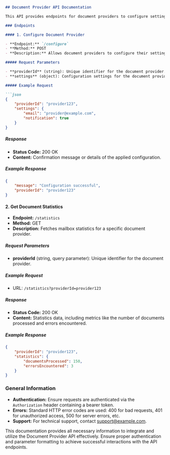 ```markdown
## Document Provider API Documentation

This API provides endpoints for document providers to configure settings and retrieve statistics related to the mailbox system. Below is a description of each endpoint, including request format, parameters, and response details.

### Endpoints

#### 1. Configure Document Provider

- **Endpoint:** `/configure`
- **Method:** POST
- **Description:** Allows document providers to configure their settings in the mailbox system.

##### Request Parameters

- **providerId** (string): Unique identifier for the document provider.
- **settings** (object): Configuration settings for the document provider.

##### Example Request

```json
{
    "providerId": "provider123",
    "settings": {
        "email": "provider@example.com",
        "notification": true
    }
}
```

##### Response

- **Status Code:** 200 OK
- **Content:** Confirmation message or details of the applied configuration.

##### Example Response

```json
{
    "message": "Configuration successful",
    "providerId": "provider123"
}
```

#### 2. Get Document Statistics

- **Endpoint:** `/statistics`
- **Method:** GET
- **Description:** Fetches mailbox statistics for a specific document provider.

##### Request Parameters

- **providerId** (string, query parameter): Unique identifier for the document provider.

##### Example Request

- URL: `/statistics?providerId=provider123`

##### Response

- **Status Code:** 200 OK
- **Content:** Statistics data, including metrics like the number of documents processed and errors encountered.

##### Example Response

```json
{
    "providerId": "provider123",
    "statistics": {
        "documentsProcessed": 150,
        "errorsEncountered": 3
    }
}
```

### General Information

- **Authentication:** Ensure requests are authenticated via the `Authorization` header containing a bearer token.
- **Errors:** Standard HTTP error codes are used: 400 for bad requests, 401 for unauthorized access, 500 for server errors, etc.
- **Support:** For technical support, contact support@example.com.

This documentation provides all necessary information to integrate and utilize the Document Provider API effectively. Ensure proper authentication and parameter formatting to achieve successful interactions with the API endpoints.
```
